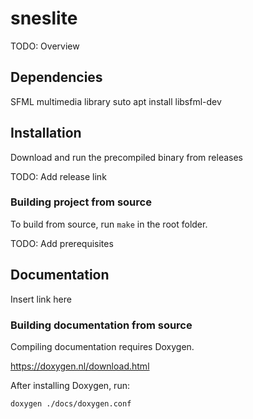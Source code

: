 # sneslite
TODO: Overview

## Dependencies
SFML multimedia library
suto apt install libsfml-dev

## Installation
Download and run the precompiled binary from releases

TODO: Add release link

### Building project from source
To build from source, run `make` in the root folder.

TODO: Add prerequisites

## Documentation
Insert link here

### Building documentation from source
Compiling documentation requires Doxygen.

https://doxygen.nl/download.html

After installing Doxygen, run:
```
doxygen ./docs/doxygen.conf
```
